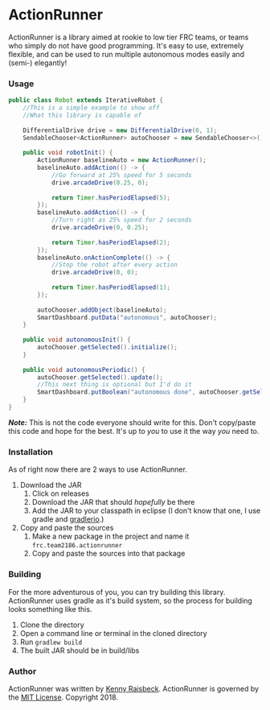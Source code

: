 # ActionRunner
ActionRunner is a library aimed at rookie to low tier FRC teams, or teams who simply do not have good programming. It's easy to use, extremely flexible, and can be used to run multiple autonomous modes easily and (semi-) elegantly!

### Usage
```java
public class Robot extends IterativeRobot {
    //This is a simple example to show off
    //What this library is capable of
    
    DifferentialDrive drive = new DifferentialDrive(0, 1);
    SendableChooser<ActionRunner> autoChooser = new SendableChooser<>();
    
    public void robotInit() {
        ActionRunner baselineAuto = new ActionRunner();
        baselineAuto.addAction(() -> {
            //Go forward at 25% speed for 5 seconds
            drive.arcadeDrive(0.25, 0);
            
            return Timer.hasPeriodElapsed(5);
        });
        baselineAuto.addAction(() -> {
            //Turn right as 25% speed for 2 seconds
            drive.arcadeDrive(0, 0.25);
            
            return Timer.hasPeriodElapsed(2);
        });
        baselineAuto.onActionComplete(() -> {
            //Stop the robot after every action
            drive.arcadeDrive(0, 0);
            
            return Timer.hasPeriodElapsed(1);
        });
        
        autoChooser.addObject(baselineAuto);
        SmartDashboard.putData("autonomous", autoChooser);
    }
    
    public void autonomousInit() {
        autoChooser.getSelected().initialize();
    }
    
    public void autonomousPeriodic() {
        autoChooser.getSelected().update();
        //This next thing is optional but I'd do it
        SmartDashboard.putBoolean("autonomous done", autoChooser.getSelected().isDone());
    }
}
```
***Note:*** This is not the code everyone should write for this. Don't copy/paste this code and hope for the best. It's up to *you* to use it the way *you* need to.

### Installation
As of right now there are 2 ways to use ActionRunner.
1. Download the JAR
    1. Click on releases
    2. Download the JAR that should *hopefully* be there
    3. Add the JAR to your classpath in eclipse (I don't know that one, I use gradle and [gradlerio](https://github.com/Open-RIO/GradleRIO).)
2. Copy and paste the sources
    1. Make a new package in the project and name it `frc.team2186.actionrunner`
    2. Copy and paste the sources into that package
    
### Building
For the more adventurous of you, you can try building this library. ActionRunner uses gradle as it's build system, so the process for building looks something like this.
1. Clone the directory
2. Open a command line or terminal in the cloned directory
3. Run `gradlew build`
4. The built JAR should be in build/libs

### Author
ActionRunner was written by [Kenny Raisbeck](https://github.com/drwaterycat). ActionRunner is governed by the [MIT License](LICENSE). Copyright 2018.